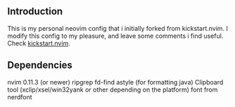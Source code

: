 ## Introduction

This is my personal neovim config that i initially forked from kickstart.nvim. I modify this config 
to my pleasure, and leave some comments i find useful. Check [kickstart.nvim](https://github.com/nvim-lua/kickstart.nvim).

## Dependencies
nvim 0.11.3 (or newer)
ripgrep
fd-find
astyle (for formatting java)
Clipboard tool (xclip/xsel/win32yank or other depending on the platform)
font from nerdfont
